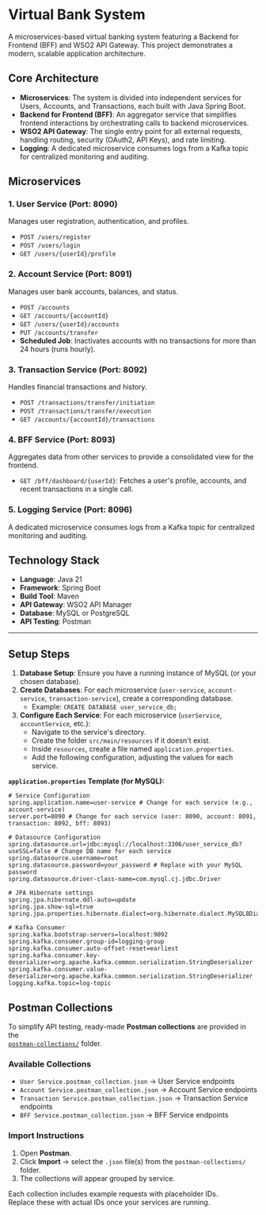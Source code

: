 # Virtual Bank System

A microservices-based virtual banking system featuring a Backend for Frontend (BFF) and WSO2 API Gateway. This project demonstrates a modern, scalable application architecture.

## Core Architecture

- **Microservices**: The system is divided into independent services for Users, Accounts, and Transactions, each built with Java Spring Boot.
- **Backend for Frontend (BFF)**: An aggregator service that simplifies frontend interactions by orchestrating calls to backend microservices.
- **WSO2 API Gateway**: The single entry point for all external requests, handling routing, security (OAuth2, API Keys), and rate limiting.
- **Logging**: A dedicated microservice consumes logs from a Kafka topic for centralized monitoring and auditing.

## Microservices

### 1. User Service (Port: 8090)

Manages user registration, authentication, and profiles.

- `POST /users/register`
- `POST /users/login`
- `GET /users/{userId}/profile`

### 2. Account Service (Port: 8091)

Manages user bank accounts, balances, and status.

- `POST /accounts`
- `GET /accounts/{accountId}`
- `GET /users/{userId}/accounts`
- `PUT /accounts/transfer`
- **Scheduled Job**: Inactivates accounts with no transactions for more than 24 hours (runs hourly).

### 3. Transaction Service (Port: 8092)

Handles financial transactions and history.

- `POST /transactions/transfer/initiation`
- `POST /transactions/transfer/execution`
- `GET /accounts/{accountId}/transactions`


### 4. BFF Service (Port: 8093)

Aggregates data from other services to provide a consolidated view for the frontend.

- `GET /bff/dashboard/{userId}`: Fetches a user's profile, accounts, and recent transactions in a single call.
  

### 5. Logging Service (Port: 8096)

A dedicated microservice consumes logs from a Kafka topic for centralized monitoring and auditing.

## Technology Stack

- **Language**: Java 21
- **Framework**: Spring Boot
- **Build Tool**: Maven
- **API Gateway**: WSO2 API Manager
- **Database**: MySQL or PostgreSQL
- **API Testing**: Postman

---


## Setup Steps

1.  **Database Setup**: Ensure you have a running instance of MySQL (or your chosen database).
2.  **Create Databases**: For each microservice (`user-service`, `account-service`, `transaction-service`), create a corresponding database.
    - Example: `CREATE DATABASE user_service_db;`
3.  **Configure Each Service**: For each microservice (`userService`, `accountService`, etc.):
    - Navigate to the service's directory.
    - Create the folder `src/main/resources` if it doesn't exist.
    - Inside `resources`, create a file named `application.properties`.
    - Add the following configuration, adjusting the values for each service.

**`application.properties` Template (for MySQL):**

```properties
# Service Configuration
spring.application.name=user-service # Change for each service (e.g., account-service)
server.port=8090 # Change for each service (user: 8090, account: 8091, transaction: 8092, bff: 8093)

# Datasource Configuration
spring.datasource.url=jdbc:mysql://localhost:3306/user_service_db?useSSL=false # Change DB name for each service
spring.datasource.username=root
spring.datasource.password=your_password # Replace with your MySQL password
spring.datasource.driver-class-name=com.mysql.cj.jdbc.Driver

# JPA Hibernate settings
spring.jpa.hibernate.ddl-auto=update
spring.jpa.show-sql=true
spring.jpa.properties.hibernate.dialect=org.hibernate.dialect.MySQL8Dialect

# Kafka Consumer
spring.kafka.bootstrap-servers=localhost:9092
spring.kafka.consumer.group-id=logging-group
spring.kafka.consumer.auto-offset-reset=earliest
spring.kafka.consumer.key-deserializer=org.apache.kafka.common.serialization.StringDeserializer
spring.kafka.consumer.value-deserializer=org.apache.kafka.common.serialization.StringDeserializer
logging.kafka.topic=log-topic
```

## Postman Collections

To simplify API testing, ready-made **Postman collections** are provided in the  
[`postman-collections/`](./postman-collections/) folder.

### Available Collections
- `User Service.postman_collection.json` → User Service endpoints  
- `Account Service.postman_collection.json` → Account Service endpoints  
- `Transaction Service.postman_collection.json` → Transaction Service endpoints  
- `BFF Service.postman_collection.json` → BFF Service endpoints  

### Import Instructions
1. Open **Postman**.  
2. Click **Import** → select the `.json` file(s) from the `postman-collections/` folder.  
3. The collections will appear grouped by service.  

Each collection includes example requests with placeholder IDs.  
Replace these with actual IDs once your services are running.
